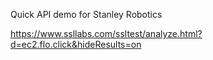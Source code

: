 Quick API demo for Stanley Robotics

https://www.ssllabs.com/ssltest/analyze.html?d=ec2.flo.click&hideResults=on